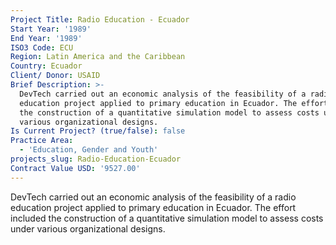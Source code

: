 ```yaml
---
Project Title: Radio Education - Ecuador
Start Year: '1989'
End Year: '1989'
ISO3 Code: ECU
Region: Latin America and the Caribbean
Country: Ecuador
Client/ Donor: USAID
Brief Description: >-
  DevTech carried out an economic analysis of the feasibility of a radio
  education project applied to primary education in Ecuador. The effort included
  the construction of a quantitative simulation model to assess costs under
  various organizational designs.
Is Current Project? (true/false): false
Practice Area:
  - 'Education, Gender and Youth'
projects_slug: Radio-Education-Ecuador
Contract Value USD: '9527.00'
---
```

DevTech carried out an economic analysis of the feasibility of a radio education project applied to primary education in Ecuador. The effort included the construction of a quantitative simulation model to assess costs under various organizational designs.
